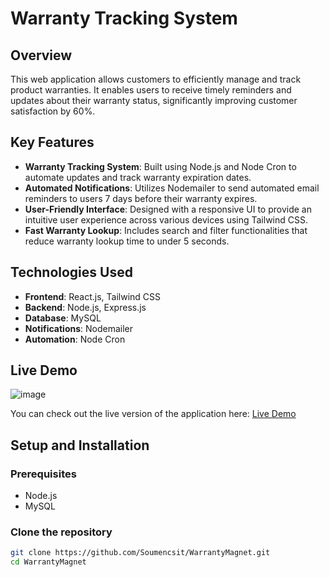 # Warranty Tracking System

## Overview

This web application allows customers to efficiently manage and track product warranties. It enables users to receive timely reminders and updates about their warranty status, significantly improving customer satisfaction by 60%.

## Key Features

- **Warranty Tracking System**: Built using Node.js and Node Cron to automate updates and track warranty expiration dates.
- **Automated Notifications**: Utilizes Nodemailer to send automated email reminders to users 7 days before their warranty expires.
- **User-Friendly Interface**: Designed with a responsive UI to provide an intuitive user experience across various devices using Tailwind CSS.
- **Fast Warranty Lookup**: Includes search and filter functionalities that reduce warranty lookup time to under 5 seconds.

## Technologies Used

- **Frontend**: React.js, Tailwind CSS
- **Backend**: Node.js, Express.js
- **Database**: MySQL
- **Notifications**: Nodemailer
- **Automation**: Node Cron

## Live Demo
![image](https://github.com/user-attachments/assets/725c075a-6b48-4ac7-bfb0-4f8280b70219)


You can check out the live version of the application here: [Live Demo]([https://your-live-link.com](https://dapper-empanada-516e40.netlify.app/))

## Setup and Installation

### Prerequisites

- Node.js
- MySQL

### Clone the repository

```bash
git clone https://github.com/Soumencsit/WarrantyMagnet.git
cd WarrantyMagnet
